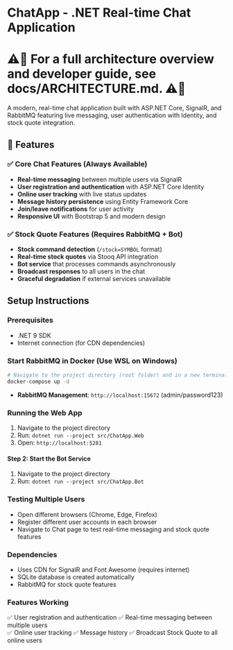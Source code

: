 # ChatApp - .NET Real-time Chat Application

# ⚠️📌 For a full architecture overview and developer guide, see docs/ARCHITECTURE.md. ⚠️📌

A modern, real-time chat application built with ASP.NET Core, SignalR, and RabbitMQ featuring live messaging, user authentication with Identity, and stock quote integration.

## 🚀 Features

### ✅ Core Chat Features (Always Available)
- **Real-time messaging** between multiple users via SignalR
- **User registration and authentication** with ASP.NET Core Identity
- **Online user tracking** with live status updates
- **Message history persistence** using Entity Framework Core
- **Join/leave notifications** for user activity
- **Responsive UI** with Bootstrap 5 and modern design

### ✅ Stock Quote Features (Requires RabbitMQ + Bot)
- **Stock command detection** (`/stock=SYMBOL` format)
- **Real-time stock quotes** via Stooq API integration
- **Bot service** that processes commands asynchronously
- **Broadcast responses** to all users in the chat
- **Graceful degradation** if external services unavailable

## Setup Instructions

### Prerequisites
- .NET 9 SDK
- Internet connection (for CDN dependencies)

### Start RabbitMQ in Docker (Use WSL on Windows)
```bash
# Navigate to the project directory (root folder) and in a new terminal run:
docker-compose up -d
```
- **RabbitMQ Management**: `http://localhost:15672` (admin/password123)

### Running the Web App
1. Navigate to the project directory
2. Run: `dotnet run --project src/ChatApp.Web`
3. Open: `http://localhost:5281`

#### Step 2: Start the Bot Service
1. Navigate to the project directory
2. Run: `dotnet run --project src/ChatApp.Bot`

### Testing Multiple Users
- Open different browsers (Chrome, Edge, Firefox)
- Register different user accounts in each browser
- Navigate to Chat page to test real-time messaging and stock quote features

### Dependencies
- Uses CDN for SignalR and Font Awesome (requires internet)
- SQLite database is created automatically
- RabbitMQ for stock quote features

### Features Working
✅ User registration and authentication
✅ Real-time messaging between multiple users  
✅ Online user tracking
✅ Message history
✅ Broadcast Stock Quote to all online users
